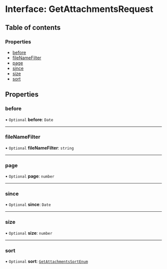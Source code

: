 # Interface: GetAttachmentsRequest

## Table of contents

### Properties

- [before](GetAttachmentsRequest.md#before)
- [fileNameFilter](GetAttachmentsRequest.md#filenamefilter)
- [page](GetAttachmentsRequest.md#page)
- [since](GetAttachmentsRequest.md#since)
- [size](GetAttachmentsRequest.md#size)
- [sort](GetAttachmentsRequest.md#sort)

## Properties

### <a id="before" name="before"></a> before

• `Optional` **before**: `Date`

___

### <a id="filenamefilter" name="filenamefilter"></a> fileNameFilter

• `Optional` **fileNameFilter**: `string`

___

### <a id="page" name="page"></a> page

• `Optional` **page**: `number`

___

### <a id="since" name="since"></a> since

• `Optional` **since**: `Date`

___

### <a id="size" name="size"></a> size

• `Optional` **size**: `number`

___

### <a id="sort" name="sort"></a> sort

• `Optional` **sort**: [`GetAttachmentsSortEnum`](../enums/GetAttachmentsSortEnum.md)
